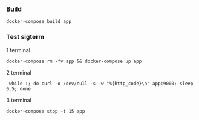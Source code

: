 ### Build

```
docker-compose build app
```

### Test sigterm

1 terminal

```
docker-compose rm -fv app && docker-compose up app
```

2 terminal

```
 while :; do curl -o /dev/null -s -w "%{http_code}\n" app:9000; sleep 0.5; done
```

3 terminal

```
docker-compose stop -t 15 app
```
